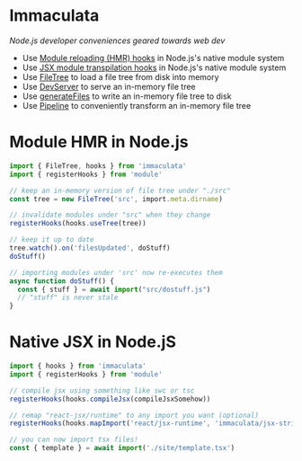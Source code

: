 # Immaculata

*Node.js developer conveniences geared towards web dev*

* Use [Module reloading (HMR) hooks](#module-hmr-in-nodejs) in Node.js's native module system
* Use [JSX module transpilation hooks](#native-jsx-in-nodejs) in Node.js's native module system
* Use [FileTree](src/filetree.ts) to load a file tree from disk into memory
* Use [DevServer](src/dev-server.ts) to serve an in-memory file tree
* Use [generateFiles](src/file-generator.ts) to write an in-memory file tree to disk
* Use [Pipeline](src/pipeline.ts) to conveniently transform an in-memory file tree

# Module HMR in Node.js

```ts
import { FileTree, hooks } from 'immaculata'
import { registerHooks } from 'module'

// keep an in-memory version of file tree under "./src"
const tree = new FileTree('src', import.meta.dirname)

// invalidate modules under "src" when they change
registerHooks(hooks.useTree(tree))

// keep it up to date
tree.watch().on('filesUpdated', doStuff)
doStuff()

// importing modules under 'src' now re-executes them
async function doStuff() {
  const { stuff } = await import("src/dostuff.js")
  // "stuff" is never stale
}
```

# Native JSX in Node.jS

```ts
import { hooks } from 'immaculata'
import { registerHooks } from 'module'

// compile jsx using something like swc or tsc
registerHooks(hooks.compileJsx(compileJsxSomehow))

// remap "react-jsx/runtime" to any import you want (optional)
registerHooks(hooks.mapImport('react/jsx-runtime', 'immaculata/jsx-strings.js'))

// you can now import tsx files!
const { template } = await import('./site/template.tsx')
```
